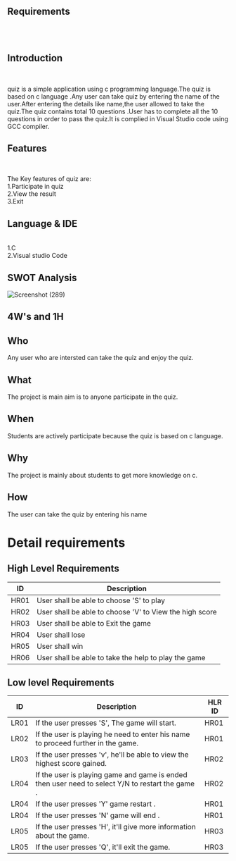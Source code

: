 ## Requirements
<br>
<br>

## Introduction
<br>

quiz is a simple application using c programming language.The quiz is based on c language .Any user can take quiz by entering the name of the user.After entering the details like name,the user allowed to take the quiz.The quiz contains total 10 questions .User has to complete all the 10 questions in order to pass the quiz.It is complied in Visual Studio code using GCC compiler.

## Features
<br>

The Key features of quiz are:
<br>
1.Participate in quiz
<br>
2.View the result
<br>
3.Exit

## Language & IDE
<br>
1.C
<br>
2.Visual studio Code
<br>

## SWOT Analysis

![Screenshot (289)](https://user-images.githubusercontent.com/89694095/132469341-64b936b3-d3e4-4520-a745-ed9a70e6cecb.png)

4W's and 1H
--------------------------------------------------------------------------------

Who
---------------------------------------------------------------------------------
Any user who are intersted can take the quiz and enjoy the quiz.

What
---------------------------------------------------------------------------------
The project is main aim is to anyone participate in the quiz. 

When
---------------------------------------------------------------------------------
Students are actively participate because the quiz is based on c language.

Why
---------------------------------------------------------------------------------
The project is mainly about students to get more knowledge on c.

How
--------------------------------------------------------------------------------
The user can take the quiz by entering his name 


# Detail requirements

  ## High Level Requirements
| ID |Description| 
| ----- | ----- | 
| HR01 | User shall be able to choose 'S' to play |
| HR02 | User shall be able to choose 'V' to View the high score |
| HR03 | User shall be able to Exit the game |
| HR04 | User shall lose|
| HR05 | User shall win|
| HR06 | User shall be able to take the help to play the game|

  ## Low level Requirements
| ID | Description | HLR ID |
| ------ | --------- | ------ |
| LR01 | If the user presses 'S', The game will start. | HR01 |
| LR02 | If the user is playing he need to enter his name to proceed further in the game. | HR01 |
| LR03 | If the user presses 'v', he'll be able to view the highest score gained. | HR02 |
| LR04 | If the user is playing game and game is ended then user need to select Y/N to restart the game . | HR02 |
| LR04 | If the user presses 'Y' game restart . | HR01 |
| LR04 | If the user presses 'N' game will end . | HR01 |
| LR05 | If the user presses 'H', it'll give more information about the game. | HR03 |
| LR05 | If the user presses 'Q', it'll exit the game. | HR03 |
